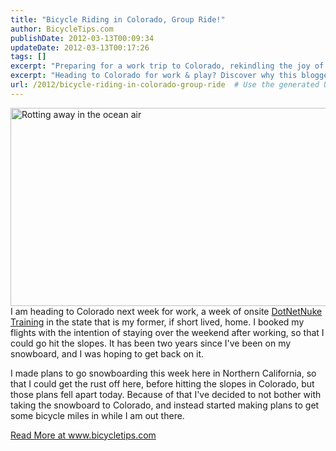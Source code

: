 ```yaml
---
title: "Bicycle Riding in Colorado, Group Ride!"
author: BicycleTips.com
publishDate: 2012-03-13T00:09:34
updateDate: 2012-03-13T00:17:26
tags: []
excerpt: "Preparing for a work trip to Colorado, rekindling the joy of snowboarding gets replaced with the thrill of cycling. Discover more at Bicycletips.com."
excerpt: "Heading to Colorado for work & play? Discover why this blogger swapped snowboarding for biking in this exciting journey at www.bicycletips.com. 🏂🚴‍♀️"
url: /2012/bicycle-riding-in-colorado-group-ride  # Use the generated URL with year
---
```

<p><a href="https://www.flickr.com/photos/chammond/6975225251/" title="Rotting away in the ocean air by chrishammond, on Flickr"><img src="https://www.bicycletips.com/portals/18/content/3-12-12-rusty.jpg" width="705" height="317" alt="Rotting away in the ocean air" id="BigPhoto" /></a>I am heading to Colorado next week for work, a week of onsite <a href="https://bit.ly/DnnTraining" target="_blank">DotNetNuke Training</a> in the state that is my former, if short lived, home. I booked my flights with the intention of staying over the weekend after working, so that I could go hit the slopes. It has been two years since I've been on my snowboard, and I was hoping to get back on it.</p> <p>I made plans to go snowboarding this week here in Northern California, so that I could get the rust off here, before hitting the slopes in Colorado, but those plans fell apart today. Because of that I've decided to not bother with taking the snowboard to Colorado, and instead started making plans to get some bicycle miles in while I am out there.</p> <a href="https://www.bicycletips.com/tips/aid/24">Read More at www.bicycletips.com</a>



